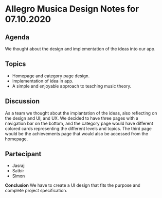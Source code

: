 # Allegro Musica Design Notes for 07.10.2020

## Agenda

We thought about the design and implementation of the ideas into our app.

## Topics

- Homepage and category page design.
- Implementation of idea in app.
- A simple and enjoyable approach to teaching music theory.

## Discussion

As a team we thought about the implantation of the ideas, also reflecting on the design and UI, and UX. We decided to have three pages with a navigation bar on the bottom, and the category page would have different colored cards representing the different levels and topics. The third page would be the achievements page that would also be accessed from the homepage. 

## Partecipant 

- Jasraj
- Satbir
- Simon

**Conclusion**
We have to create a UI design that fits the purpose and complete project specification. 